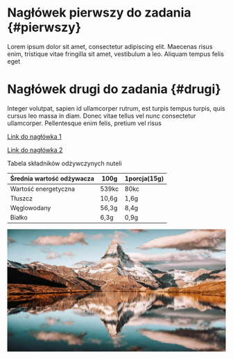# Nagłówek pierwszy do zadania {#pierwszy}
Lorem ipsum dolor sit amet, consectetur adipiscing elit. Maecenas risus enim, tristique vitae fringilla sit amet, vestibulum a leo. Aliquam tempus felis eget 
# Nagłówek drugi do zadania {#drugi}
Integer volutpat, sapien id ullamcorper rutrum, est turpis tempus turpis, quis cursus leo massa in diam. Donec vitae tellus vel nunc consectetur ullamcorper. Pellentesque enim felis, pretium vel risus 

[Link do nagłówka 1](#pierwszy)

[Link do nagłówka 2](#drugi)

Tabela składników odżywczynych nuteli

|Średnia wartość odżywacza|100g|1porcja(15g)|
|---|---|---|
Wartość energetyczna|539kc|80kc|
Tłuszcz|10,6g|1,6g|
Węglowodany|56,3g|8,4g|
Białko|6,3g|0,9g|

![image.png](image.png)
